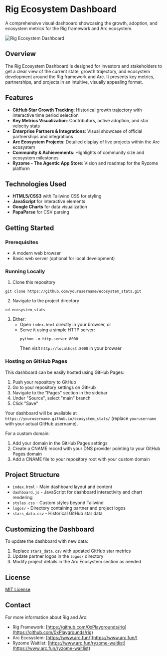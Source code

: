 # Rig Ecosystem Dashboard

A comprehensive visual dashboard showcasing the growth, adoption, and ecosystem metrics for the Rig framework and Arc ecosystem.

![Rig Ecosystem Dashboard](https://placeholder-for-dashboard-screenshot.com/screenshot.png)

## Overview

The Rig Ecosystem Dashboard is designed for investors and stakeholders to get a clear view of the current state, growth trajectory, and ecosystem development around the Rig framework and Arc. It presents key metrics, partnerships, and projects in an intuitive, visually appealing format.

## Features

- **GitHub Star Growth Tracking**: Historical growth trajectory with interactive time period selection
- **Key Metrics Visualization**: Contributors, active adoption, and star velocity stats
- **Enterprise Partners & Integrations**: Visual showcase of official partnerships and integrations
- **Arc Ecosystem Projects**: Detailed display of live projects within the Arc ecosystem
- **Community & Achievements**: Highlights of community size and ecosystem milestones
- **Ryzome - The Agentic App Store**: Vision and roadmap for the Ryzome platform

## Technologies Used

- **HTML5/CSS3** with Tailwind CSS for styling
- **JavaScript** for interactive elements
- **Google Charts** for data visualization
- **PapaParse** for CSV parsing

## Getting Started

### Prerequisites

- A modern web browser
- Basic web server (optional for local development)

### Running Locally

1. Clone this repository
```
git clone https://github.com/yourusername/ecosystem_stats.git
```

2. Navigate to the project directory
```
cd ecosystem_stats
```

3. Either:
   - Open `index.html` directly in your browser, or
   - Serve it using a simple HTTP server:
     ```
     python -m http.server 8000
     ```
     Then visit `http://localhost:8000` in your browser

### Hosting on GitHub Pages

This dashboard can be easily hosted using GitHub Pages:

1. Push your repository to GitHub
2. Go to your repository settings on GitHub
3. Navigate to the "Pages" section in the sidebar
4. Under "Source", select "main" branch
5. Click "Save"

Your dashboard will be available at `https://yourusername.github.io/ecosystem_stats/` (replace `yourusername` with your actual GitHub username).

For a custom domain:
1. Add your domain in the GitHub Pages settings
2. Create a CNAME record with your DNS provider pointing to your GitHub Pages domain
3. Add a CNAME file to your repository root with your custom domain

## Project Structure

- `index.html` - Main dashboard layout and content
- `dashboard.js` - JavaScript for dashboard interactivity and chart rendering
- `styles.css` - Custom styles beyond Tailwind
- `logos/` - Directory containing partner and project logos
- `stars_data.csv` - Historical GitHub star data

## Customizing the Dashboard

To update the dashboard with new data:

1. Replace `stars_data.csv` with updated GitHub star metrics
2. Update partner logos in the `logos/` directory
3. Modify project details in the Arc Ecosystem section as needed

## License

[MIT License](LICENSE)

## Contact

For more information about Rig and Arc:
- Rig Framework: [https://github.com/0xPlaygrounds/rig](https://github.com/0xPlaygrounds/rig)
- Arc Ecosystem: [https://www.arc.fun/](https://www.arc.fun/)
- Ryzome Waitlist: [https://www.arc.fun/ryzome-waitlist](https://www.arc.fun/ryzome-waitlist)
